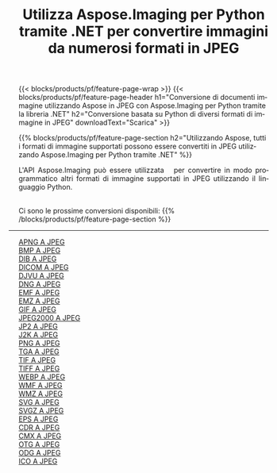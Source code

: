 ﻿---
title: Utilizza Aspose.Imaging per Python tramite .NET per convertire immagini da numerosi formati in JPEG 
weight: 3920
url: /it/python-net/conversion/to/jpeg 
lang: it
langdirlevel: 2
locales: zh-hans,ja,it,ru,de,es,fr,nl,id,lt,pl,pt,vi,tr,ko,zh-hant,ar,hi,th,sv,cs,uk,he
description: Puoi utilizzare Aspose.Imaging per Python tramite la libreria .NET per convertire da una varietà di formati in JPEG
---

{{< blocks/products/pf/feature-page-wrap >}}
{{< blocks/products/pf/feature-page-header h1="Conversione di documenti immagine utilizzando Aspose in JPEG con Aspose.Imaging per Python tramite la libreria .NET" h2="Conversione basata su Python di diversi formati di immagine in JPEG" downloadText="Scarica" >}}


{{% blocks/products/pf/feature-page-section  h2="Utilizzando Aspose, tutti i formati di immagine supportati possono essere convertiti in JPEG utilizzando Aspose.Imaging per Python tramite .NET" %}}
<p align=justify>L'API Aspose.Imaging può essere utilizzata   per convertire in modo programmatico altri formati di immagine supportati in JPEG utilizzando il linguaggio Python.</p>
<br/>
Ci sono le prossime conversioni disponibili:
{{% /blocks/products/pf/feature-page-section %}}
<div class="container-fluid productfamilypage bg-gray">
    <div class="convertypes bg-gray agp-content section">
        <div class="container">
		<hr style="margin-left:-20px;"/>
		<div class="row other-converters">
		    <div class='col-md-2 other-converter remove-lp remove-rp'><a href="/imaging/it/python-net/conversion/apng-to-jpeg" >APNG A JPEG</a></div>
<div class='col-md-2 other-converter remove-lp remove-rp'><a href="/imaging/it/python-net/conversion/bmp-to-jpeg" >BMP A JPEG</a></div>
<div class='col-md-2 other-converter remove-lp remove-rp'><a href="/imaging/it/python-net/conversion/dib-to-jpeg" >DIB A JPEG</a></div>
<div class='col-md-2 other-converter remove-lp remove-rp'><a href="/imaging/it/python-net/conversion/dicom-to-jpeg" >DICOM A JPEG</a></div>
<div class='col-md-2 other-converter remove-lp remove-rp'><a href="/imaging/it/python-net/conversion/djvu-to-jpeg" >DJVU A JPEG</a></div>
<div class='col-md-2 other-converter remove-lp remove-rp'><a href="/imaging/it/python-net/conversion/dng-to-jpeg" >DNG A JPEG</a></div>
<div class='col-md-2 other-converter remove-lp remove-rp'><a href="/imaging/it/python-net/conversion/emf-to-jpeg" >EMF A JPEG</a></div>
<div class='col-md-2 other-converter remove-lp remove-rp'><a href="/imaging/it/python-net/conversion/emz-to-jpeg" >EMZ A JPEG</a></div>
<div class='col-md-2 other-converter remove-lp remove-rp'><a href="/imaging/it/python-net/conversion/gif-to-jpeg" >GIF A JPEG</a></div>
<div class='col-md-2 other-converter remove-lp remove-rp'><a href="/imaging/it/python-net/conversion/jpeg2000-to-jpeg" >JPEG2000 A JPEG</a></div>
<div class='col-md-2 other-converter remove-lp remove-rp'><a href="/imaging/it/python-net/conversion/jp2-to-jpeg" >JP2 A JPEG</a></div>
<div class='col-md-2 other-converter remove-lp remove-rp'><a href="/imaging/it/python-net/conversion/j2k-to-jpeg" >J2K A JPEG</a></div>
<div class='col-md-2 other-converter remove-lp remove-rp'><a href="/imaging/it/python-net/conversion/png-to-jpeg" >PNG A JPEG</a></div>
<div class='col-md-2 other-converter remove-lp remove-rp'><a href="/imaging/it/python-net/conversion/tga-to-jpeg" >TGA A JPEG</a></div>
<div class='col-md-2 other-converter remove-lp remove-rp'><a href="/imaging/it/python-net/conversion/tif-to-jpeg" >TIF A JPEG</a></div>
<div class='col-md-2 other-converter remove-lp remove-rp'><a href="/imaging/it/python-net/conversion/tiff-to-jpeg" >TIFF A JPEG</a></div>
<div class='col-md-2 other-converter remove-lp remove-rp'><a href="/imaging/it/python-net/conversion/webp-to-jpeg" >WEBP A JPEG</a></div>
<div class='col-md-2 other-converter remove-lp remove-rp'><a href="/imaging/it/python-net/conversion/wmf-to-jpeg" >WMF A JPEG</a></div>
<div class='col-md-2 other-converter remove-lp remove-rp'><a href="/imaging/it/python-net/conversion/wmz-to-jpeg" >WMZ A JPEG</a></div>
<div class='col-md-2 other-converter remove-lp remove-rp'><a href="/imaging/it/python-net/conversion/svg-to-jpeg" >SVG A JPEG</a></div>
<div class='col-md-2 other-converter remove-lp remove-rp'><a href="/imaging/it/python-net/conversion/svgz-to-jpeg" >SVGZ A JPEG</a></div>
<div class='col-md-2 other-converter remove-lp remove-rp'><a href="/imaging/it/python-net/conversion/eps-to-jpeg" >EPS A JPEG</a></div>
<div class='col-md-2 other-converter remove-lp remove-rp'><a href="/imaging/it/python-net/conversion/cdr-to-jpeg" >CDR A JPEG</a></div>
<div class='col-md-2 other-converter remove-lp remove-rp'><a href="/imaging/it/python-net/conversion/cmx-to-jpeg" >CMX A JPEG</a></div>
<div class='col-md-2 other-converter remove-lp remove-rp'><a href="/imaging/it/python-net/conversion/otg-to-jpeg" >OTG A JPEG</a></div>
<div class='col-md-2 other-converter remove-lp remove-rp'><a href="/imaging/it/python-net/conversion/odg-to-jpeg" >ODG A JPEG</a></div>
<div class='col-md-2 other-converter remove-lp remove-rp'><a href="/imaging/it/python-net/conversion/ico-to-jpeg" >ICO A JPEG</a></div>
                </div>
        </div>
    </div>
</div>
<br/>

